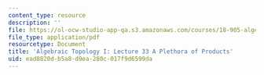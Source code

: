 ```yaml
---
content_type: resource
description: ''
file: https://ol-ocw-studio-app-qa.s3.amazonaws.com/courses/18-905-algebraic-topology-i-fall-2016/ead8820db5a8d9ea280c017f9d6599da_MIT18_905F16_lec33.pdf
file_type: application/pdf
resourcetype: Document
title: 'Algebraic Topology I: Lecture 33 A Plethora of Products'
uid: ead8820d-b5a8-d9ea-280c-017f9d6599da
---
```


